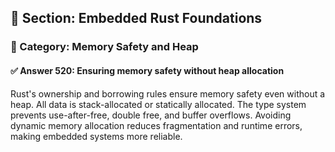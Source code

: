 ## 📘 Section: Embedded Rust Foundations  
### 🔹 Category: Memory Safety and Heap  
#### ✅ Answer 520: Ensuring memory safety without heap allocation

Rust's ownership and borrowing rules ensure memory safety even without a heap. All data is stack-allocated or statically allocated. The type system prevents use-after-free, double free, and buffer overflows. Avoiding dynamic memory allocation reduces fragmentation and runtime errors, making embedded systems more reliable.

